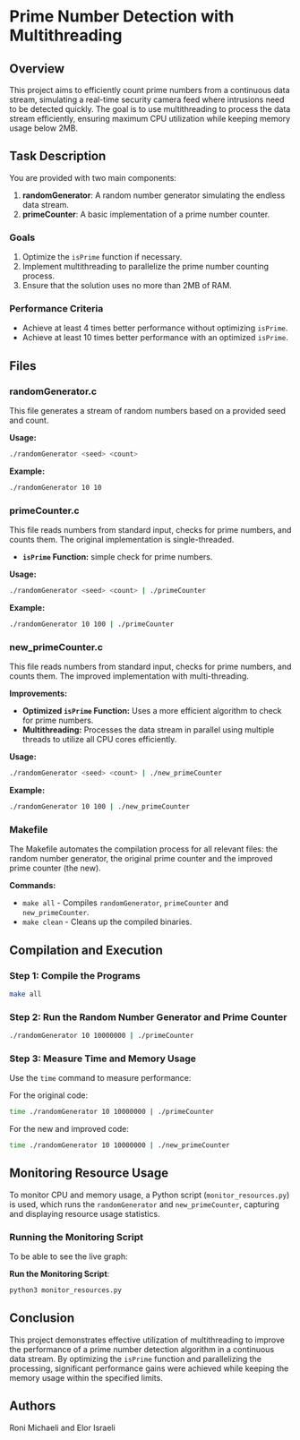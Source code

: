 # Prime Number Detection with Multithreading

## Overview

This project aims to efficiently count prime numbers from a continuous data stream, simulating a real-time security camera feed where intrusions need to be detected quickly. The goal is to use multithreading to process the data stream efficiently, ensuring maximum CPU utilization while keeping memory usage below 2MB.

## Task Description

You are provided with two main components:
1. **randomGenerator**: A random number generator simulating the endless data stream.
2. **primeCounter**: A basic implementation of a prime number counter.

### Goals
1. Optimize the `isPrime` function if necessary.
2. Implement multithreading to parallelize the prime number counting process.
3. Ensure that the solution uses no more than 2MB of RAM.

### Performance Criteria
- Achieve at least 4 times better performance without optimizing `isPrime`.
- Achieve at least 10 times better performance with an optimized `isPrime`.

## Files

### randomGenerator.c

This file generates a stream of random numbers based on a provided seed and count.

**Usage:**
```sh
./randomGenerator <seed> <count>
```
**Example:**
```sh
./randomGenerator 10 10
```

### primeCounter.c

This file reads numbers from standard input, checks for prime numbers, and counts them. The original implementation is single-threaded.
- **`isPrime` Function:** simple check for prime numbers.

**Usage:**
```sh
./randomGenerator <seed> <count> | ./primeCounter
```
**Example:**
```sh
./randomGenerator 10 100 | ./primeCounter
```

### new_primeCounter.c

This file reads numbers from standard input, checks for prime numbers, and counts them. The improved implementation with multi-threading.

**Improvements:**
- **Optimized `isPrime` Function:** Uses a more efficient algorithm to check for prime numbers.
- **Multithreading:** Processes the data stream in parallel using multiple threads to utilize all CPU cores efficiently.

**Usage:**
```sh
./randomGenerator <seed> <count> | ./new_primeCounter
```
**Example:**
```sh
./randomGenerator 10 100 | ./new_primeCounter
```

### Makefile

The Makefile automates the compilation process for all relevant files: the random number generator, the original prime counter and the improved prime counter (the new).

**Commands:**
- `make all` - Compiles `randomGenerator`, `primeCounter` and `new_primeCounter`.
- `make clean` - Cleans up the compiled binaries.

## Compilation and Execution

### Step 1: Compile the Programs

```sh
make all
```

### Step 2: Run the Random Number Generator and Prime Counter

```sh
./randomGenerator 10 10000000 | ./primeCounter
```

### Step 3: Measure Time and Memory Usage

Use the `time` command to measure performance:

For the original code:
```sh
time ./randomGenerator 10 10000000 | ./primeCounter
```

For the new and improved code:
```sh
time ./randomGenerator 10 10000000 | ./new_primeCounter
```

## Monitoring Resource Usage

To monitor CPU and memory usage, a Python script (`monitor_resources.py`) is used, which runs the `randomGenerator` and `new_primeCounter`, capturing and displaying resource usage statistics.


### Running the Monitoring Script
To be able to see the live graph:

**Run the Monitoring Script**:
```sh
python3 monitor_resources.py
```

## Conclusion

This project demonstrates effective utilization of multithreading to improve the performance of a prime number detection algorithm in a continuous data stream. By optimizing the `isPrime` function and parallelizing the processing, significant performance gains were achieved while keeping the memory usage within the specified limits.

## Authors

Roni Michaeli and Elor Israeli
